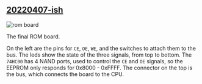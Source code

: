 ## [20220407-ish](20220407.md)
![rom board](rom-1.jpg)

The final ROM board.

On the left are the pins for `CE`, `OE`, `WE`, and the switches to attach them to the bus.
The leds show the state of the three signals, from top to bottom.
The `74HC00` has 4 NAND ports, used to control the `CE` and `OE` signals,
so the EEPROM only responds for 0x8000 - 0xFFFF.
The connector on the top is the bus, which connects the board to the CPU.

